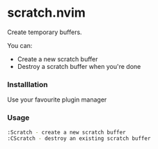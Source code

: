 # scratch.nvim

Create temporary buffers.

You can:
- Create a new scratch buffer
- Destroy a scratch buffer when you're done

### Installlation
Use your favourite plugin manager

### Usage
```bash
:Scratch - create a new scratch buffer
:CScratch - destroy an existing scratch buffer
```



